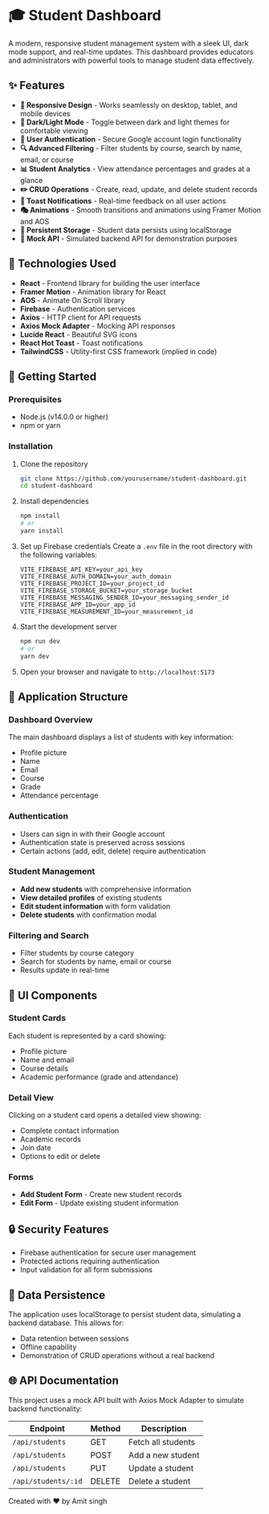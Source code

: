 # 🎓 Student Dashboard

A modern, responsive student management system with a sleek UI, dark mode support, and real-time updates. This dashboard provides educators and administrators with powerful tools to manage student data effectively.

## ✨ Features

- **📱 Responsive Design** - Works seamlessly on desktop, tablet, and mobile devices
- **🌙 Dark/Light Mode** - Toggle between dark and light themes for comfortable viewing
- **🔐 User Authentication** - Secure Google account login functionality
- **🔍 Advanced Filtering** - Filter students by course, search by name, email, or course
- **📊 Student Analytics** - View attendance percentages and grades at a glance
- **✏️ CRUD Operations** - Create, read, update, and delete student records
- **🔔 Toast Notifications** - Real-time feedback on all user actions
- **🎭 Animations** - Smooth transitions and animations using Framer Motion and AOS
- **💾 Persistent Storage** - Student data persists using localStorage
- **🔄 Mock API** - Simulated backend API for demonstration purposes

## 🔧 Technologies Used

- **React** - Frontend library for building the user interface
- **Framer Motion** - Animation library for React
- **AOS** - Animate On Scroll library
- **Firebase** - Authentication services
- **Axios** - HTTP client for API requests
- **Axios Mock Adapter** - Mocking API responses
- **Lucide React** - Beautiful SVG icons
- **React Hot Toast** - Toast notifications
- **TailwindCSS** - Utility-first CSS framework (implied in code)

## 🚀 Getting Started

### Prerequisites

- Node.js (v14.0.0 or higher)
- npm or yarn

### Installation

1. Clone the repository
   ```bash
   git clone https://github.com/yourusername/student-dashboard.git
   cd student-dashboard
   ```

2. Install dependencies
   ```bash
   npm install
   # or
   yarn install
   ```

3. Set up Firebase credentials
   Create a `.env` file in the root directory with the following variables:
   ```
   VITE_FIREBASE_API_KEY=your_api_key
   VITE_FIREBASE_AUTH_DOMAIN=your_auth_domain
   VITE_FIREBASE_PROJECT_ID=your_project_id
   VITE_FIREBASE_STORAGE_BUCKET=your_storage_bucket
   VITE_FIREBASE_MESSAGING_SENDER_ID=your_messaging_sender_id
   VITE_FIREBASE_APP_ID=your_app_id
   VITE_FIREBASE_MEASUREMENT_ID=your_measurement_id
   ```

4. Start the development server
   ```bash
   npm run dev
   # or
   yarn dev
   ```

5. Open your browser and navigate to `http://localhost:5173`

## 📱 Application Structure

### Dashboard Overview
The main dashboard displays a list of students with key information:
- Profile picture
- Name
- Email
- Course
- Grade
- Attendance percentage

### Authentication
- Users can sign in with their Google account
- Authentication state is preserved across sessions
- Certain actions (add, edit, delete) require authentication

### Student Management
- **Add new students** with comprehensive information
- **View detailed profiles** of existing students
- **Edit student information** with form validation
- **Delete students** with confirmation modal

### Filtering and Search
- Filter students by course category
- Search for students by name, email or course
- Results update in real-time

## 🎨 UI Components

### Student Cards
Each student is represented by a card showing:
- Profile picture
- Name and email
- Course details
- Academic performance (grade and attendance)

### Detail View
Clicking on a student card opens a detailed view showing:
- Complete contact information
- Academic records
- Join date
- Options to edit or delete

### Forms
- **Add Student Form** - Create new student records
- **Edit Form** - Update existing student information

## 🔒 Security Features

- Firebase authentication for secure user management
- Protected actions requiring authentication
- Input validation for all form submissions

## 💾 Data Persistence

The application uses localStorage to persist student data, simulating a backend database. This allows for:
- Data retention between sessions
- Offline capability
- Demonstration of CRUD operations without a real backend

## 🌐 API Documentation

This project uses a mock API built with Axios Mock Adapter to simulate backend functionality:

| Endpoint | Method | Description |
|---------|--------|-------------|
| `/api/students` | GET | Fetch all students |
| `/api/students` | POST | Add a new student |
| `/api/students` | PUT | Update a student |
| `/api/students/:id` | DELETE | Delete a student |





Created with ❤️ by Amit singh

